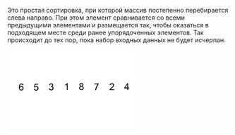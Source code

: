 Это простая сортировка, при которой массив постепенно перебирается слева направо. При этом элемент сравнивается со всеми предыдущими элементами и размещается так, чтобы оказаться в подходящем месте среди ранее упорядоченных элементов. Так происходит до тех пор, пока набор входных данных не будет исчерпан.

![InsertSort](Sortirovka-vstavkami.webp "Insetion")